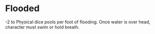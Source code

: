 # Flooded

-2 to Physical dice pools per foot of flooding. Once water is over head, character must
swim or hold breath.